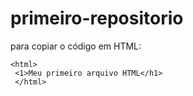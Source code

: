 # primeiro-repositorio

para copiar o código em HTML:
```
<html>
 <1>Meu primeiro arquivo HTML</h1>
 </html>
 ```
